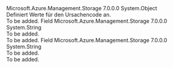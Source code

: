 <Type Name="ReasonCode" FullName="Microsoft.Azure.Management.Storage.Models.ReasonCode">
  <TypeSignature Language="C#" Value="public static class ReasonCode" />
  <TypeSignature Language="ILAsm" Value=".class public auto ansi abstract sealed beforefieldinit ReasonCode extends System.Object" />
  <TypeSignature Language="DocId" Value="T:Microsoft.Azure.Management.Storage.Models.ReasonCode" />
  <TypeSignature Language="VB.NET" Value="Public Class ReasonCode" />
  <TypeSignature Language="F#" Value="type ReasonCode = class" />
  <AssemblyInfo>
    <AssemblyName>Microsoft.Azure.Management.Storage</AssemblyName>
    <AssemblyVersion>7.0.0.0</AssemblyVersion>
  </AssemblyInfo>
  <Base>
    <BaseTypeName>System.Object</BaseTypeName>
  </Base>
  <Interfaces />
  <Docs>
    <summary>
            Definiert Werte für den Ursachencode an.
            </summary>
    <remarks>To be added.</remarks>
  </Docs>
  <Members>
    <Member MemberName="NotAvailableForSubscription">
      <MemberSignature Language="C#" Value="public const string NotAvailableForSubscription;" />
      <MemberSignature Language="ILAsm" Value=".field public static literal string NotAvailableForSubscription" />
      <MemberSignature Language="DocId" Value="F:Microsoft.Azure.Management.Storage.Models.ReasonCode.NotAvailableForSubscription" />
      <MemberSignature Language="VB.NET" Value="Public Const NotAvailableForSubscription As String " />
      <MemberSignature Language="F#" Value="val mutable NotAvailableForSubscription : string" Usage="Microsoft.Azure.Management.Storage.Models.ReasonCode.NotAvailableForSubscription" />
      <MemberType>Field</MemberType>
      <AssemblyInfo>
        <AssemblyName>Microsoft.Azure.Management.Storage</AssemblyName>
        <AssemblyVersion>7.0.0.0</AssemblyVersion>
      </AssemblyInfo>
      <ReturnValue>
        <ReturnType>System.String</ReturnType>
      </ReturnValue>
      <Docs>
        <summary>To be added.</summary>
        <remarks>To be added.</remarks>
      </Docs>
    </Member>
    <Member MemberName="QuotaId">
      <MemberSignature Language="C#" Value="public const string QuotaId;" />
      <MemberSignature Language="ILAsm" Value=".field public static literal string QuotaId" />
      <MemberSignature Language="DocId" Value="F:Microsoft.Azure.Management.Storage.Models.ReasonCode.QuotaId" />
      <MemberSignature Language="VB.NET" Value="Public Const QuotaId As String " />
      <MemberSignature Language="F#" Value="val mutable QuotaId : string" Usage="Microsoft.Azure.Management.Storage.Models.ReasonCode.QuotaId" />
      <MemberType>Field</MemberType>
      <AssemblyInfo>
        <AssemblyName>Microsoft.Azure.Management.Storage</AssemblyName>
        <AssemblyVersion>7.0.0.0</AssemblyVersion>
      </AssemblyInfo>
      <ReturnValue>
        <ReturnType>System.String</ReturnType>
      </ReturnValue>
      <Docs>
        <summary>To be added.</summary>
        <remarks>To be added.</remarks>
      </Docs>
    </Member>
  </Members>
</Type>